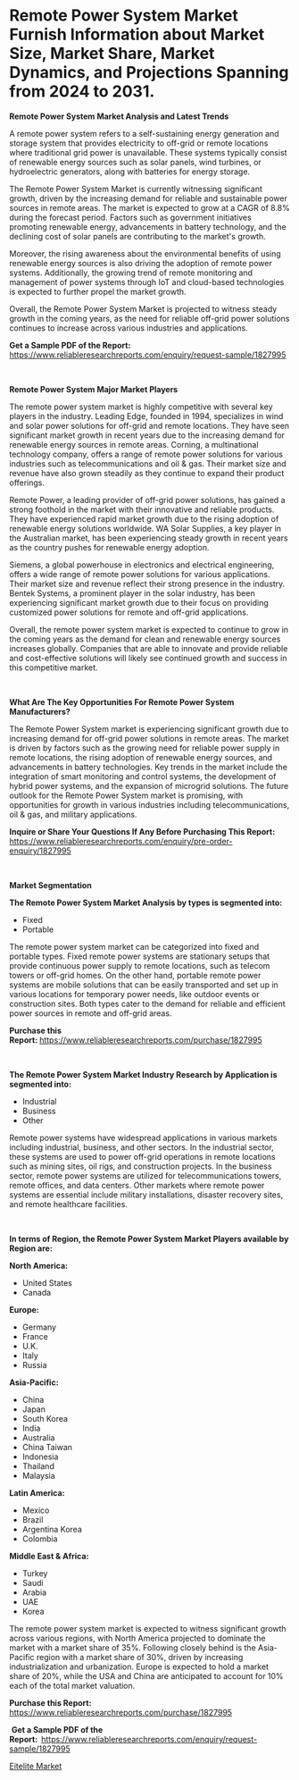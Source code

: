 <p><h1>Remote Power System Market Furnish Information about Market Size, Market Share, Market Dynamics, and Projections Spanning from 2024 to 2031.</h1></p><p><strong>Remote Power System Market Analysis and Latest Trends</strong></p>
<p><p>A remote power system refers to a self-sustaining energy generation and storage system that provides electricity to off-grid or remote locations where traditional grid power is unavailable. These systems typically consist of renewable energy sources such as solar panels, wind turbines, or hydroelectric generators, along with batteries for energy storage.</p><p>The Remote Power System Market is currently witnessing significant growth, driven by the increasing demand for reliable and sustainable power sources in remote areas. The market is expected to grow at a CAGR of 8.8% during the forecast period. Factors such as government initiatives promoting renewable energy, advancements in battery technology, and the declining cost of solar panels are contributing to the market's growth.</p><p>Moreover, the rising awareness about the environmental benefits of using renewable energy sources is also driving the adoption of remote power systems. Additionally, the growing trend of remote monitoring and management of power systems through IoT and cloud-based technologies is expected to further propel the market growth.</p><p>Overall, the Remote Power System Market is projected to witness steady growth in the coming years, as the need for reliable off-grid power solutions continues to increase across various industries and applications.</p></p>
<p><strong>Get a Sample PDF of the Report:&nbsp;</strong> <a href="https://www.reliableresearchreports.com/enquiry/request-sample/1827995">https://www.reliableresearchreports.com/enquiry/request-sample/1827995</a></p>
<p>&nbsp;</p>
<p><strong>Remote Power System Major Market Players</strong></p>
<p><p>The remote power system market is highly competitive with several key players in the industry. Leading Edge, founded in 1994, specializes in wind and solar power solutions for off-grid and remote locations. They have seen significant market growth in recent years due to the increasing demand for renewable energy sources in remote areas. Corning, a multinational technology company, offers a range of remote power solutions for various industries such as telecommunications and oil & gas. Their market size and revenue have also grown steadily as they continue to expand their product offerings.</p><p>Remote Power, a leading provider of off-grid power solutions, has gained a strong foothold in the market with their innovative and reliable products. They have experienced rapid market growth due to the rising adoption of renewable energy solutions worldwide. WA Solar Supplies, a key player in the Australian market, has been experiencing steady growth in recent years as the country pushes for renewable energy adoption.</p><p>Siemens, a global powerhouse in electronics and electrical engineering, offers a wide range of remote power solutions for various applications. Their market size and revenue reflect their strong presence in the industry. Bentek Systems, a prominent player in the solar industry, has been experiencing significant market growth due to their focus on providing customized power solutions for remote and off-grid applications.</p><p>Overall, the remote power system market is expected to continue to grow in the coming years as the demand for clean and renewable energy sources increases globally. Companies that are able to innovate and provide reliable and cost-effective solutions will likely see continued growth and success in this competitive market.</p></p>
<p>&nbsp;</p>
<p><strong>What Are The Key Opportunities For Remote Power System Manufacturers?</strong></p>
<p><p>The Remote Power System market is experiencing significant growth due to increasing demand for off-grid power solutions in remote areas. The market is driven by factors such as the growing need for reliable power supply in remote locations, the rising adoption of renewable energy sources, and advancements in battery technologies. Key trends in the market include the integration of smart monitoring and control systems, the development of hybrid power systems, and the expansion of microgrid solutions. The future outlook for the Remote Power System market is promising, with opportunities for growth in various industries including telecommunications, oil & gas, and military applications.</p></p>
<p><strong>Inquire or Share Your Questions If Any Before Purchasing This Report:</strong> <a href="https://www.reliableresearchreports.com/enquiry/pre-order-enquiry/1827995">https://www.reliableresearchreports.com/enquiry/pre-order-enquiry/1827995</a></p>
<p>&nbsp;</p>
<p><strong>Market Segmentation</strong></p>
<p><strong>The Remote Power System Market Analysis by types is segmented into:</strong></p>
<p><ul><li>Fixed</li><li>Portable</li></ul></p>
<p><p>The remote power system market can be categorized into fixed and portable types. Fixed remote power systems are stationary setups that provide continuous power supply to remote locations, such as telecom towers or off-grid homes. On the other hand, portable remote power systems are mobile solutions that can be easily transported and set up in various locations for temporary power needs, like outdoor events or construction sites. Both types cater to the demand for reliable and efficient power sources in remote and off-grid areas.</p></p>
<p><strong>Purchase this Report:&nbsp;</strong><a href="https://www.reliableresearchreports.com/purchase/1827995">https://www.reliableresearchreports.com/purchase/1827995</a></p>
<p>&nbsp;</p>
<p><strong>The Remote Power System Market Industry Research by Application is segmented into:</strong></p>
<p><ul><li>Industrial</li><li>Business</li><li>Other</li></ul></p>
<p><p>Remote power systems have widespread applications in various markets including industrial, business, and other sectors. In the industrial sector, these systems are used to power off-grid operations in remote locations such as mining sites, oil rigs, and construction projects. In the business sector, remote power systems are utilized for telecommunications towers, remote offices, and data centers. Other markets where remote power systems are essential include military installations, disaster recovery sites, and remote healthcare facilities.</p></p>
<p>&nbsp;</p>
<p><strong>In terms of Region, the Remote Power System Market Players available by Region are:</strong></p>
<p>
    <p> <strong> North America: </strong>
        <ul>
            <li>United States</li>
            <li>Canada</li>
        </ul>
        </p> 
    <p> <strong> Europe: </strong>
        <ul>
            <li>Germany</li>
            <li>France</li>
            <li>U.K.</li>
            <li>Italy</li>
            <li>Russia</li>
        </ul>
        </p> 
    <p> <strong> Asia-Pacific: </strong>
        <ul>
            <li>China</li>
            <li>Japan</li>
            <li>South Korea</li>
            <li>India</li>
            <li>Australia</li>
            <li>China Taiwan</li>
            <li>Indonesia</li>
            <li>Thailand</li>
            <li>Malaysia</li>
        </ul>
        </p> 
    <p> <strong> Latin America: </strong>
        <ul>
            <li>Mexico</li>
            <li>Brazil</li>
            <li>Argentina Korea</li>
            <li>Colombia</li>
        </ul>
        </p> 
    <p> <strong> Middle East & Africa: </strong>
        <ul>
            <li>Turkey</li>
            <li>Saudi</li>
            <li>Arabia</li>
            <li>UAE</li>
            <li>Korea</li>
        </ul>
    </p>
    </p>
<p><p>The remote power system market is expected to witness significant growth across various regions, with North America projected to dominate the market with a market share of 35%. Following closely behind is the Asia-Pacific region with a market share of 30%, driven by increasing industrialization and urbanization. Europe is expected to hold a market share of 20%, while the USA and China are anticipated to account for 10% each of the total market valuation.</p></p>
<p><strong>Purchase this Report: </strong><a href="https://www.reliableresearchreports.com/purchase/1827995">https://www.reliableresearchreports.com/purchase/1827995</a></p>
<p>&nbsp;<strong>Get a Sample PDF of the Report:&nbsp;&nbsp;</strong><a href="https://www.reliableresearchreports.com/enquiry/request-sample/1827995">https://www.reliableresearchreports.com/enquiry/request-sample/1827995</a></p>
<p><strong></strong></p>
<p><p><a href="https://skillful-vermicelli-b89.notion.site/Insights-into-Eitelite-Market-Size-Analysing-Market-Share-Trends-and-Growth-from-2024-to-2031-84734dd868064ee893ceae28c1845e5f">Eitelite Market</a></p></p>